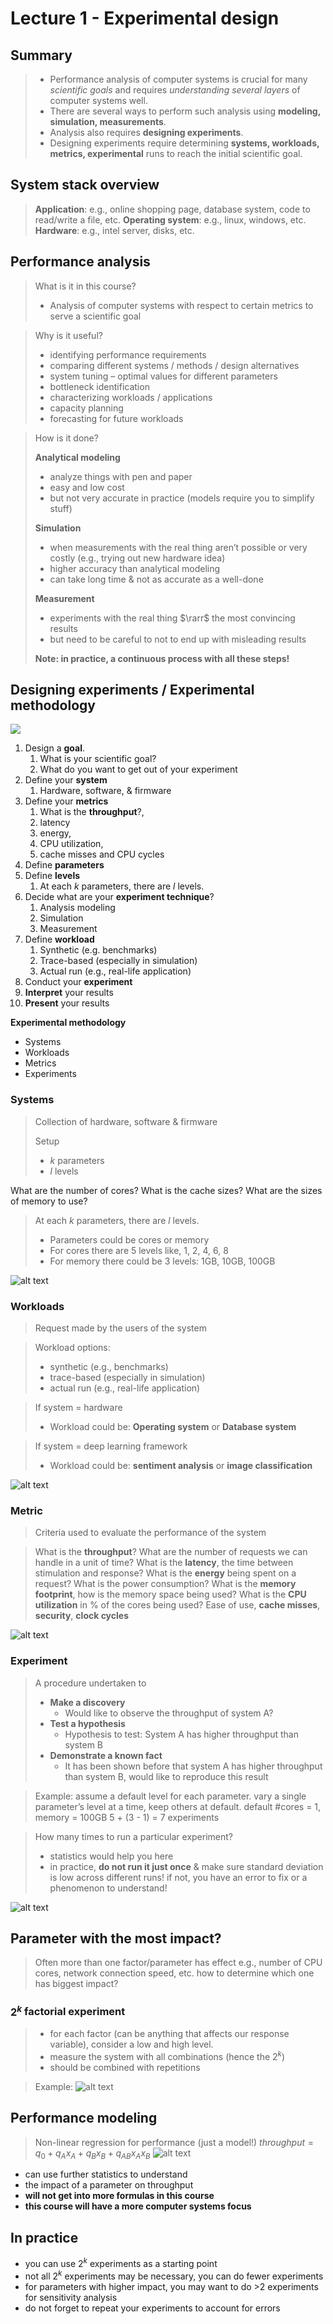# Lecture 1 - Experimental design

## Summary
>* Performance analysis of computer systems is crucial for many *scientific goals* and requires *understanding several layers* of computer systems well.
>* There are several ways to perform such analysis using
**modeling, simulation, measurements**.
>* Analysis also requires **designing experiments**.
>* Designing experiments require determining **systems, workloads, metrics, experimental** runs to reach the initial scientific goal.

## System stack overview
> **Application**: e.g., online shopping page, database system, code to read/write a file, etc.
> **Operating system**: e.g., linux, windows, etc.
> **Hardware**: e.g., intel server, disks, etc.

## Performance analysis
> What is it in this course?
> - Analysis of computer systems with respect to certain metrics to serve a scientific goal

> Why is it useful?
> * identifying performance requirements
> * comparing different systems / methods / design alternatives
>* system tuning – optimal values for different parameters
>* bottleneck identification
>* characterizing workloads / applications
>* capacity planning
>* forecasting for future workloads

> How is it done?
> 
>**Analytical modeling**
> * analyze things with pen and paper
>* easy and low cost
>* but not very accurate in practice (models require you to simplify stuff)
>
> **Simulation**
>* when measurements with the real thing aren’t possible or very costly (e.g., trying out new hardware idea)
>* higher accuracy than analytical modeling
>* can take long time & not as accurate as a well-done 
>
> **Measurement**
> * experiments with the real thing $\rarr$ the most convincing results
>* but need to be careful to not to end up with misleading results
>
> **Note: in practice, a continuous process with all these steps!**

## Designing experiments / Experimental methodology
![](image.png)

1. Design a **goal**. 
   1. What is your scientific goal?
   2. What do you want to get out of your experiment
2. Define your **system** 
   1. Hardware, software, & firmware
3. Define your **metrics**
   1. What is the **throughput**?,
   2. latency
   3. energy, 
   4. CPU utilization, 
   5. cache misses and CPU cycles
4. Define **parameters**
5. Define **levels**
   1. At each $k$ parameters, there are $l$ levels.
6. Decide what are your **experiment technique**? 
   1. Analysis modeling
   2. Simulation
   3. Measurement
7. Define **workload** 
   1. Synthetic (e.g. benchmarks)
   2. Trace-based (especially in simulation)
   3. Actual run (e.g., real-life application)
8. Conduct your **experiment**
9. **Interpret** your results
10. **Present** your results

**Experimental methodology**
* Systems
* Workloads 
* Metrics
* Experiments
  
### Systems
> Collection of hardware, software & firmware
>
> Setup
> * $k$ parameters
> * $l$ levels 

What are the number of cores?
What is the cache sizes?
What are the sizes of memory to use?

> At each $k$ parameters, there are $l$ levels.
>* Parameters could be cores or memory
>* For cores there are 5 levels like, 1, 2, 4, 6, 8
>* For memory there could be 3 levels: 1GB, 10GB, 100GB

![alt text](image-1.png)

### Workloads
> Request made by the users of the system

> Workload options:
>* synthetic (e.g., benchmarks)
>* trace-based (especially in simulation)
>* actual run (e.g., real-life application)

> If system = hardware 
> * Workload could be: **Operating system** or **Database system**

> If system = deep learning framework
> * Workload could be: **sentiment analysis** or **image classification**

![alt text](image-2.png)

### Metric
> Criteria used to evaluate the performance of the system

> What is the **throughput**?
> What are the number of requests we can handle in a unit of time?
> What is the **latency**, the time between stimulation and response?
> What is the **energy** being spent on a request? What is the power consumption?
> What is the **memory footprint**, how is the memory space being used?
> What is the **CPU utilization** in % of the cores being used?
> Ease of use, **cache misses**, **security**, **clock cycles**

![alt text](image-3.png)

### Experiment
> A procedure undertaken to 
> * **Make a discovery**
>     * Would like to observe the throughput of system A?
> * **Test a hypothesis**
>     * Hypothesis to test: System A has higher throughput than system B
> * **Demonstrate a known fact**
>     * It has been shown before that system A has higher throughput than system B, would like to reproduce this result

> Example:
> assume a default level for each parameter. vary a single parameter’s level at a time, keep others at default.
> default #cores = 1, memory = 100GB
> 5 + (3 - 1) = 7 experiments

> How many times to run a particular experiment?
>* statistics would help you here
>* in practice, **do not run it just once** & make sure standard deviation is low across different runs! if not, you have an error to fix or a phenomenon to understand!

![alt text](image-4.png)

## Parameter with the most impact?
> Often more than one factor/parameter has effect e.g., number of CPU cores, network connection speed, etc. how to determine which one has biggest impact?

### $2^k$ factorial experiment
> * for each factor (can be anything that affects our response variable), consider a low and high level.
>* measure the system with all combinations (hence the $2^k$)
>* should be combined with repetitions

> Example:
![alt text](image-5.png)

## Performance modeling
> Non-linear regression for performance (just a model!)
> $throughput = q_0 + q_Ax_A + q_Bx_B + q_{AB}x_Ax_B$
![alt text](image-6.png)

* can use further statistics to understand
* the impact of a parameter on throughput
* **will not get into more formulas in this course**
* **this course will have a more computer systems focus**

## In practice
* you can use $2^k$ experiments as a starting point
* not all $2^k$ experiments may be necessary,
you can do fewer experiments
* for parameters with higher impact, you may want to do >2 experiments for sensitivity analysis
* do not forget to repeat your experiments to account for errors

